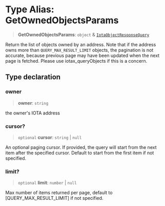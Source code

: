 # Type Alias: GetOwnedObjectsParams

> **GetOwnedObjectsParams**: `object` & [`IotaObjectResponseQuery`](../interfaces/IotaObjectResponseQuery.md)

Return the list of objects owned by an address. Note that if the address owns more than
`QUERY_MAX_RESULT_LIMIT` objects, the pagination is not accurate, because previous page may have
been updated when the next page is fetched. Please use iotax_queryObjects if this is a concern.

## Type declaration

### owner

> **owner**: `string`

the owner's IOTA address

### cursor?

> `optional` **cursor**: `string` \| `null`

An optional paging cursor. If provided, the query will start from the next item after the specified
cursor. Default to start from the first item if not specified.

### limit?

> `optional` **limit**: `number` \| `null`

Max number of items returned per page, default to [QUERY_MAX_RESULT_LIMIT] if not specified.
